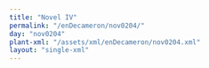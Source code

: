 ```yaml
---
title: "Novel IV"
permalink: "/enDecameron/nov0204/"
day: "nov0204"
plant-xml: "/assets/xml/enDecameron/nov0204.xml"
layout: "single-xml"
---
```

